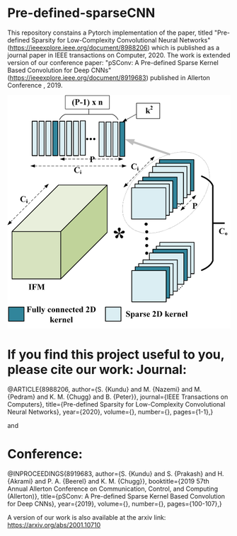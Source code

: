 # Pre-defined-sparseCNN
This repository constains a Pytorch implementation of the paper, titled "Pre-defined Sparsity for Low-Complexity Convolutional Neural Networks" (https://ieeexplore.ieee.org/document/8988206) which is published as a journal paper in IEEE transactions on Computer, 2020. The work is extended version of our conference paper: "pSConv: A Pre-defined Sparse Kernel Based Convolution for Deep CNNs" (https://ieeexplore.ieee.org/document/8919683) published in Allerton Conference , 2019.

![periodic sparse dense kernels in a 3d filter model](Images/periodic_sparse_dense_conv.png)


If you find this project useful to you, please cite our work:
Journal:
========
@ARTICLE{8988206, author={S. {Kundu} and M. {Nazemi} and M. {Pedram} and K. M. {Chugg} and B. {Peter}}, 
journal={IEEE Transactions on Computers}, 
title={Pre-defined Sparsity for Low-Complexity Convolutional Neural Networks}, 
year={2020}, 
volume={}, number={}, pages={1-1},}


and 

Conference:
===========

@INPROCEEDINGS{8919683, author={S. {Kundu} and S. {Prakash} and H. {Akrami} and P. A. {Beerel} and K. M. {Chugg}}, 
booktitle={2019 57th Annual Allerton Conference on Communication, Control, and Computing (Allerton)}, 
title={pSConv: A Pre-defined Sparse Kernel Based Convolution for Deep CNNs}, 
year={2019}, volume={}, number={}, pages={100-107},}





A version of our work is also available at the arxiv link: https://arxiv.org/abs/2001.10710
